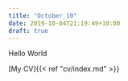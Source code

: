 ```yaml
---
title: "October_10"
date: 2019-10-04T21:19:49+10:00
draft: true
---
```


Hello World

[My CV]{{< ref "cv/index.md" >}}
